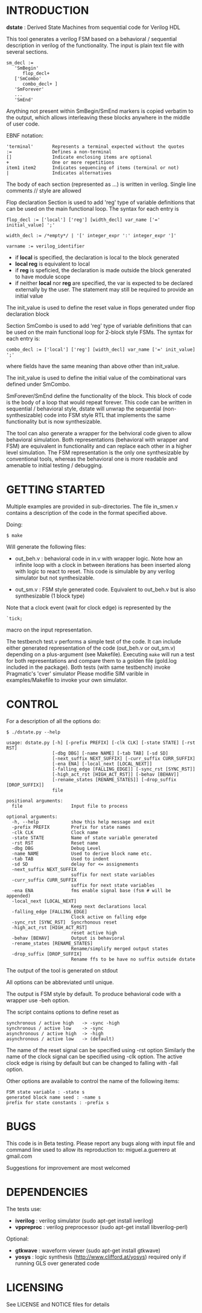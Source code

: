 
# INTRODUCTION

**dstate** : Derived State Machines from sequential code for Verilog HDL

This tool generates a verilog FSM based on a behavioral / sequential
description in verilog of the functionality. The input is plain text file 
with several sections.
 
    sm_decl :=
       'SmBegin'
          flop_decl+
       ['SmCombo'
          combo_decl+ ]
       'SmForever'
       ...
       'SmEnd'

Anything not present within SmBegin/SmEnd markers is copied verbatim to the
output, which allows interleaving these blocks anywhere in the middle of 
user code.

EBNF notation:
 
    'terminal'       Represents a terminal expected without the quotes
    :=               Defines a non-terminal
    []               Indicate enclosing items are optional
    +                One or more repetitions
    item1 item2      Indicates sequencing of items (terminal or not)
    |                Indicates alternatives
 
The body of each section (represented as ...) is written in verilog.
Single line comments // style are allowed
 
Flop declaration Section is used to add 'reg' type of variable definitions 
that can be used on the main functional loop. The syntax for each entry is

    flop_decl := ['local'] ['reg'] [width_decl] var_name ['=' initial_value] ';'

    width_decl := /*empty*/ | '[' integer_expr ':' integer_expr ']'

    varname := verilog_identifier
 
- if **local** is specified, the declaration is local to the block generated
- **local reg** is equivalent to local
- if **reg** is speficied, the declaration is made outside the block generated 
  to have module scope
- if neither **local** nor **reg** are specified, the var is expected to be 
  declared externally by the user. The statement may still be required to 
  provide an initial value

The init_value is used to define the reset value in flops generated under
flop declaration block

Section SmCombo is used to add 'reg' type of variable definitions that 
can be used on the main functional loop for 2-block style FSMs. 
The syntax for each entry is:

    combo_decl := ['local'] ['reg'] [width_decl] var_name ['=' init_value] ';'

where fields have the same meaning than above other than init_value.

The init_value is used to define the initial value of the combinational vars 
defined under SmCombo.
 
SmForever/SmEnd define the functionality of the block. This block of 
code is the body of a loop that would repeat forever. This code can be 
written in sequential / behavioral style, dstate will unwrap the sequential 
(non-synthesizable) code into FSM  style RTL that implements the same 
functionality but is now synthesizable.
 
The tool can also generate a wrapper for the behvioral code given to allow 
behavioral simulation. Both representations (behavioral with wrapper and FSM)
are equivalent in functionality and can replace each other in a higher level 
simulation. The FSM representation is the only one synthesizable by 
conventional tools, whereas the behavioral one is more readable and amenable 
to initial testing / debugging.


# GETTING STARTED

 Multiple examples are provided in sub-directories. The file in_smen.v 
 contains a description of the code in the format specified above. 
 
 Doing:
 
    $ make
 
 Will generate the following files:
 
-  out_beh.v : behavioral code in in.v with wrapper logic. Note how an infinite 
               loop with a clock in between iterations has been inserted along 
               with logic to react to reset. This code is simulable by any 
               verilog simulator but not synthesizable.

 - out_sm.v : FSM style generated code. Equivalent to out_beh.v but is also 
              synthesizable (1 block type)
 
 Note that a clock event (wait for clock edge) is represented by the 

    `tick; 
 
 macro on the input representation.
 
The testbench test.v performs a simple test of the code. It can include 
either generated representation of the code (out_beh.v or out_sm.v) 
depending on a plus-argument (see Makefile). Executing `make` will run a 
test for both representations and compare them to a golden file (gold.log 
included in the package). Both tests (with same testbench) invoke 
Pragmatic's 'cver' simulator 
Please modifie SIM varible in examples/Makefile to invoke your own simulator. 

# CONTROL

For a description of all the options do: 
    
    $ ./dstate.py --help
    
    usage: dstate.py [-h] [-prefix PREFIX] [-clk CLK] [-state STATE] [-rst RST]
                     [-dbg DBG] [-name NAME] [-tab TAB] [-sd SD]
                     [-next_suffix NEXT_SUFFIX] [-curr_suffix CURR_SUFFIX]
                     [-ena ENA] [-local_next [LOCAL_NEXT]]
                     [-falling_edge [FALLING_EDGE]] [-sync_rst [SYNC_RST]]
                     [-high_act_rst [HIGH_ACT_RST]] [-behav [BEHAV]]
                     [-rename_states [RENAME_STATES]] [-drop_suffix [DROP_SUFFIX]]
                     file

    positional arguments:
      file                  Input file to process

    optional arguments:
      -h, --help            show this help message and exit
      -prefix PREFIX        Prefix for state names
      -clk CLK              Clock name
      -state STATE          Name of state variable generated
      -rst RST              Reset name
      -dbg DBG              Debug Level
      -name NAME            Used to derive block name etc.
      -tab TAB              Used to indent
      -sd SD                delay for <= assignements
      -next_suffix NEXT_SUFFIX
                            suffix for next state variables
      -curr_suffix CURR_SUFFIX
                            suffix for next state variables
      -ena ENA              fms enable signal base (fsm # will be appended)
      -local_next [LOCAL_NEXT]
                            Keep next declarations local
      -falling_edge [FALLING_EDGE]
                            Clock active on falling edge
      -sync_rst [SYNC_RST]  Syncrhonous reset
      -high_act_rst [HIGH_ACT_RST]
                            reset active high
      -behav [BEHAV]        Output is behavioral
      -rename_states [RENAME_STATES]
                            Rename/simplify merged output states
      -drop_suffix [DROP_SUFFIX]
                            Rename ffs to be have no suffix outside dstate
                        
The output of the tool is generated on stdout

All options can be abbreviated until unique.

The output is FSM style by default. To produce behavioral code with a 
wrapper use -beh option.

The script contains options to define reset as

    synchronous / active high   -> -sync -high
    synchronous / active low    -> -sync 
    asynchronous / active high  -> -high
    asynchronous / active low   -> (default)
 
The name of the reset signal can be specified using -rst <name> option
Similarly the name of the clock signal can be specified using -clk <name> 
option. The active clock edge is rising by default but can be changed to 
falling with -fall option.
 
Other options are available to control the name of the following items:

    FSM state variable : -state s
    generated block name seed : -name s
    prefix for state constants : -prefix s

# BUGS

 This code is in Beta testing. Please report any bugs along with input file 
 and command line used to allow its reproduction to: miguel.a.guerrero at gmail.com
 
 Suggestions for improvement are most welcomed

# DEPENDENCIES

The tests use:

- **iverilog** : verilog simulator    (sudo apt-get install iverilog)
- **vppreproc** : verilog preprocessor (sudo apt-get install libverilog-perl)

Optional:

- **gtkwave** : waveform viewer      (sudo apt-get install gtkwave)
- **yosys** : logic synthesis      (http://www.clifford.at/yosys) 
             required only if running GLS over generated code 

# LICENSING

See LICENSE and NOTICE files for details
